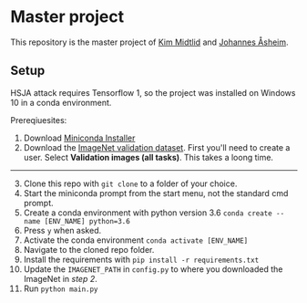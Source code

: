 # Master project

This repository is the master project of [Kim Midtlid](https://github.com/kamidtli) and [Johannes Åsheim](https://github.com/johanaas). 

## Setup

HSJA attack requires Tensorflow 1, so the project was installed on Windows 10 in a conda environment.

Prereqiuesites:
1. Download [Miniconda Installer](https://docs.conda.io/en/latest/miniconda.html)
2. Download the [ImageNet validation dataset](https://image-net.org/challenges/LSVRC/2012/2012-downloads.php). First you'll need to create a user. Select  **Validation images (all tasks)**. This takes a loong time.
---
3. Clone this repo with `git clone` to a folder of your choice.
4. Start the miniconda prompt from the start menu, not the standard cmd prompt.
5. Create a conda environment with python version 3.6 `conda create --name [ENV_NAME] python=3.6`
6. Press `y` when asked.
7. Activate the conda environment `conda activate [ENV_NAME]`
8. Navigate to the cloned repo folder.
9. Install the requirements with `pip install -r requirements.txt`
10. Update the `IMAGENET_PATH` in `config.py` to where you downloaded the ImageNet in _step 2_.
11. Run `python main.py`
